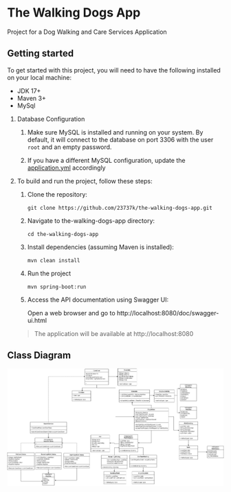 # The Walking Dogs App
Project for a Dog Walking and Care Services Application

<!--
Features
-
- CRUD operations for routines
- CRUD operations for exercises and sets
- CRUD operations for custom exercises
- CRUD operations for workouts
- Statistics per workout and exercise
-->

Getting started
-
To get started with this project, you will need to have the following installed on your local machine:

* JDK 17+
* Maven 3+
* MySql

1) Database Configuration

    1. Make sure MySQL is installed and running on your system. By default, it will connect to the database on port 3306 with the user `root` and an empty password.
    
    2. If you have a different MySQL configuration, update the [application.yml](src/main/resources/application.yml) accordingly

2) To build and run the project, follow these steps:


   1. Clone the repository:
      ```
      git clone https://github.com/23737k/the-walking-dogs-app.git
      ```
      
   2. Navigate to the-walking-dogs-app directory:
      ```
      cd the-walking-dogs-app
      ```
   3. Install dependencies (assuming Maven is installed):
      ```
      mvn clean install
      ```
   4. Run the project
      ```
      mvn spring-boot:run
      ```
  
   5. Access the API documentation using Swagger UI:
      
      Open a web browser and go to http://localhost:8080/doc/swagger-ui.html

   > The application will be available at http://localhost:8080
   

Class Diagram
-
![Class Diagram](the-walking-dogs-app-class-diagram.png)
